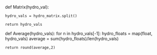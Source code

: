 def Matrix(hydro_val):

    hydro_vals = hydro_matrix.split()

    return hydro_vals

def Average(hydro_vals):
    for n in hydro_vals[-1]:
        hydro_floats = map(float, hydro_vals)
        average = sum(hydro_floats)/len(hydro_vals)

    return round(average,2)

